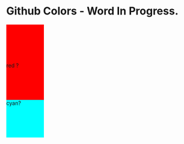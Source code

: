 # Github Colors - Word In Progress.

<img src="data:image/gif;base64,R0lGODlhAQABAAAAACH5BAEKAAEALAAAAAABAAEAAAICTAEAOw==" style="background:red;width:100px;height:100px" >

<div style="background:red;width:100px;height:100px">red ?</div>

<style>
div.lang{width:100px;height:100px;}
</style>

<div class="lang" style="background:cyan">cyan?</div>